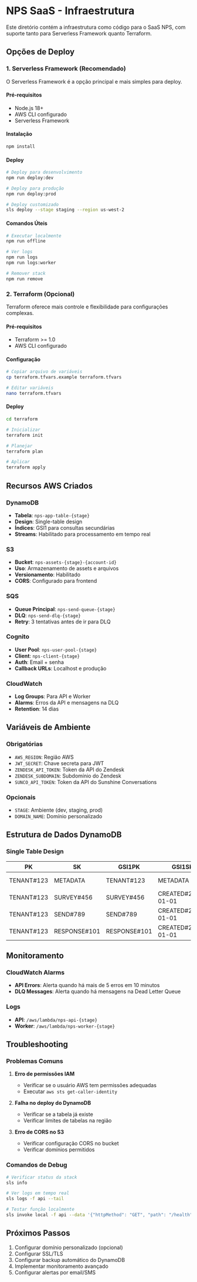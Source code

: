 # NPS SaaS - Infraestrutura

Este diretório contém a infraestrutura como código para o SaaS NPS, com suporte tanto para Serverless Framework quanto Terraform.

## Opções de Deploy

### 1. Serverless Framework (Recomendado)

O Serverless Framework é a opção principal e mais simples para deploy.

#### Pré-requisitos
- Node.js 18+
- AWS CLI configurado
- Serverless Framework

#### Instalação
```bash
npm install
```

#### Deploy
```bash
# Deploy para desenvolvimento
npm run deploy:dev

# Deploy para produção
npm run deploy:prod

# Deploy customizado
sls deploy --stage staging --region us-west-2
```

#### Comandos Úteis
```bash
# Executar localmente
npm run offline

# Ver logs
npm run logs
npm run logs:worker

# Remover stack
npm run remove
```

### 2. Terraform (Opcional)

Terraform oferece mais controle e flexibilidade para configurações complexas.

#### Pré-requisitos
- Terraform >= 1.0
- AWS CLI configurado

#### Configuração
```bash
# Copiar arquivo de variáveis
cp terraform.tfvars.example terraform.tfvars

# Editar variáveis
nano terraform.tfvars
```

#### Deploy
```bash
cd terraform

# Inicializar
terraform init

# Planejar
terraform plan

# Aplicar
terraform apply
```

## Recursos AWS Criados

### DynamoDB
- **Tabela**: `nps-app-table-{stage}`
- **Design**: Single-table design
- **Índices**: GSI1 para consultas secundárias
- **Streams**: Habilitado para processamento em tempo real

### S3
- **Bucket**: `nps-assets-{stage}-{account-id}`
- **Uso**: Armazenamento de assets e arquivos
- **Versionamento**: Habilitado
- **CORS**: Configurado para frontend

### SQS
- **Queue Principal**: `nps-send-queue-{stage}`
- **DLQ**: `nps-send-dlq-{stage}`
- **Retry**: 3 tentativas antes de ir para DLQ

### Cognito
- **User Pool**: `nps-user-pool-{stage}`
- **Client**: `nps-client-{stage}`
- **Auth**: Email + senha
- **Callback URLs**: Localhost e produção

### CloudWatch
- **Log Groups**: Para API e Worker
- **Alarms**: Erros da API e mensagens na DLQ
- **Retention**: 14 dias

## Variáveis de Ambiente

### Obrigatórias
- `AWS_REGION`: Região AWS
- `JWT_SECRET`: Chave secreta para JWT
- `ZENDESK_API_TOKEN`: Token da API do Zendesk
- `ZENDESK_SUBDOMAIN`: Subdomínio do Zendesk
- `SUNCO_API_TOKEN`: Token da API do Sunshine Conversations

### Opcionais
- `STAGE`: Ambiente (dev, staging, prod)
- `DOMAIN_NAME`: Domínio personalizado

## Estrutura de Dados DynamoDB

### Single Table Design

| PK | SK | GSI1PK | GSI1SK | Entity | Dados |
|----|----|--------|--------|--------|-------|
| TENANT#123 | METADATA | TENANT#123 | METADATA | Tenant | {name, settings} |
| TENANT#123 | SURVEY#456 | SURVEY#456 | CREATED#2024-01-01 | Survey | {title, questions} |
| TENANT#123 | SEND#789 | SEND#789 | CREATED#2024-01-01 | Send | {surveyId, status} |
| TENANT#123 | RESPONSE#101 | RESPONSE#101 | CREATED#2024-01-01 | Response | {surveyId, answers} |

## Monitoramento

### CloudWatch Alarms
- **API Errors**: Alerta quando há mais de 5 erros em 10 minutos
- **DLQ Messages**: Alerta quando há mensagens na Dead Letter Queue

### Logs
- **API**: `/aws/lambda/nps-api-{stage}`
- **Worker**: `/aws/lambda/nps-worker-{stage}`

## Troubleshooting

### Problemas Comuns

1. **Erro de permissões IAM**
   - Verificar se o usuário AWS tem permissões adequadas
   - Executar `aws sts get-caller-identity`

2. **Falha no deploy do DynamoDB**
   - Verificar se a tabela já existe
   - Verificar limites de tabelas na região

3. **Erro de CORS no S3**
   - Verificar configuração CORS no bucket
   - Verificar domínios permitidos

### Comandos de Debug

```bash
# Verificar status da stack
sls info

# Ver logs em tempo real
sls logs -f api --tail

# Testar função localmente
sls invoke local -f api --data '{"httpMethod": "GET", "path": "/health"}'
```

## Próximos Passos

1. Configurar domínio personalizado (opcional)
2. Configurar SSL/TLS
3. Configurar backup automático do DynamoDB
4. Implementar monitoramento avançado
5. Configurar alertas por email/SMS
